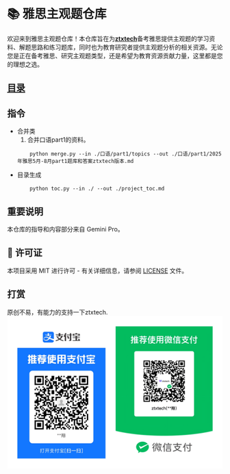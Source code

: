 # 📚 雅思主观题仓库

欢迎来到雅思主观题仓库！本仓库旨在为[**ztxtech**](https://www.github.com/ztxtech/)备考雅思提供主观题的学习资料、解题思路和练习题库，同时也为教育研究者提供主观题分析的相关资源。无论您是正在备考雅思、研究主观题类型，还是希望为教育资源贡献力量，这里都是您的理想之选。

## [目录](./project_toc.md)

## 指令
- 合并类
    1. 合并口语part1的资料。
    ```shell
        python merge.py --in ./口语/part1/topics --out ./口语/part1/2025年雅思5月-8月part1题库和答案ztxtech版本.md
    ```
- 目录生成
    ```shell
        python toc.py --in ./ --out ./project_toc.md
    ```

## 重要说明
本仓库的指导和内容部分来自 Gemini Pro。

## 📄 许可证
本项目采用 MIT 进行许可 - 有关详细信息，请参阅 [LICENSE](LICENSE) 文件。

## 打赏
原创不易，有能力的支持一下ztxtech.
![打赏](./pay.png)